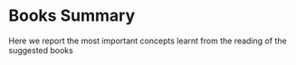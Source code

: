 # Books Summary
Here we report the most important concepts learnt from the reading of the suggested books
